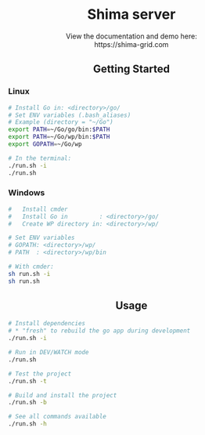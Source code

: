 <div align="center">
	<h1>Shima server</h1>
	<p>View the documentation and demo here:<br /> https://shima-grid.com</p>
</div>


<h2 align="center">Getting Started</h2>

### Linux

```sh
# Install Go in: <directory>/go/
# Set ENV variables (.bash_aliases)
# Example (directory = "~/Go")
export PATH=~/Go/go/bin:$PATH
export PATH=~/Go/wp/bin:$PATH
export GOPATH=~/Go/wp

# In the terminal:
./run.sh -i
./run.sh
```

### Windows

```sh
#   Install cmder
#   Install Go in         : <directory>/go/
#   Create WP directory in: <directory>/wp/

# Set ENV variables
# GOPATH: <directory>/wp/
# PATH  : <directory>/wp/bin

# With cmder:
sh run.sh -i
sh run.sh
```


<h2 align="center">Usage</h2>

```sh
# Install dependencies
# * "fresh" to rebuild the go app during development
./run.sh -i

# Run in DEV/WATCH mode
./run.sh

# Test the project
./run.sh -t

# Build and install the project
./run.sh -b

# See all commands available
./run.sh -h
```
